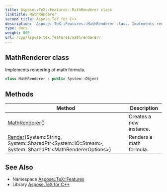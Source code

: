 ```yaml
---
title: Aspose::TeX::Features::MathRenderer class
linktitle: MathRenderer
second_title: Aspose.TeX for C++
description: 'Aspose::TeX::Features::MathRenderer class. Implements rendering of math formula in C++.'
type: docs
weight: 800
url: /cpp/aspose.tex.features/mathrenderer/
---
```

## MathRenderer class


Implements rendering of math formula.

```cpp
class MathRenderer : public System::Object
```

## Methods

| Method | Description |
| --- | --- |
| [MathRenderer](./mathrenderer/)() | Creates a new instance. |
| [Render](./render/)(System::String, System::SharedPtr\<System::IO::Stream\>, System::SharedPtr\<MathRendererOptions\>) | Renders a math formula. |
## See Also

* Namespace [Aspose::TeX::Features](../)
* Library [Aspose.TeX for C++](../../)
